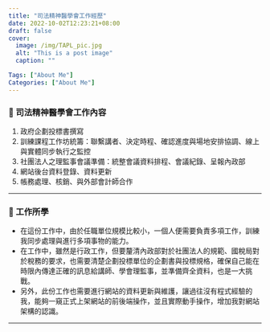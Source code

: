 ```yaml
---
title: "司法精神醫學會工作經歷"
date: 2022-10-02T12:23:21+08:00
draft: false
cover:
  image: /img/TAPL_pic.jpg
  alt: "This is a post image"
  caption: ""

Tags: ["About Me"]
Categories: ["About Me"]
---
```


### 👜 司法精神醫學會工作內容

1. 政府企劃投標書撰寫
2. 訓練課程工作坊統籌：聯繫講者、決定時程、確認進度與場地安排協調、線上與實體同步執行之監控
3. 社團法人之理監事會議準備：統整會議資料排程、會議紀錄、呈報內政部
4. 網站後台資料登錄、資料更新
5. 帳務處理、核銷、與外部會計師合作

---

### 📝 工作所學

- 在這份工作中，由於任職單位規模比較小，一個人便需要負責多項工作，訓練我同步處理與進行多項事物的能力。
- 在工作中，雖然是行政工作，但要釐清內政部對於社團法人的規範、國稅局對於稅務的要求，也需要清楚企劃投標單位的企劃書與投標規格，確保自己能在時限內傳達正確的訊息給講師、學會理監事，並準備齊全資料，也是一大挑戰。
- 另外，此份工作也需要進行網站的資料更新與維護，讓過往沒有程式經驗的我，能夠一窺正式上架網站的前後端操作，並且實際動手操作，增加我對網站架構的認識。

---
